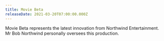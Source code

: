 ```yaml
---
title: Movie Beta
releaseDate: 2021-03-20T07:00:00.000Z
---
```


Movie Beta represents the latest innovation from Northwind Entertainment. Mr Bob Northwind personally oversees this production.